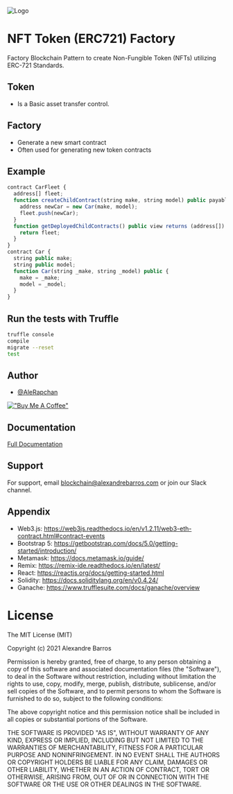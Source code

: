 ![Logo](https://ipfs.io/ipfs/QmQ3HTv6cF5MEacSwufUwaHTH4YymysVop848LBRkYCiZ2?filename=nft-token-factory.png)

# NFT Token (ERC721) Factory

Factory Blockchain Pattern to create Non-Fungible Token (NFTs) utilizing ERC-721 Standards.

## Token

- Is a Basic asset transfer control.

## Factory

- Generate a new smart contract
- Often used for generating new token contracts

## Example

```js
contract CarFleet {
  address[] fleet;
  function createChildContract(string make, string model) public payable {
    address newCar = new Car(make, model);
    fleet.push(newCar);
  }
  function getDeployedChildContracts() public view returns (address[]) {
    return fleet;
  }
}
contract Car {
  string public make;
  string public model;
  function Car(string _make, string _model) public {
    make = _make;
    model = _model;
  }
}
```

## Run the tests with Truffle

```bash
truffle console
compile
migrate --reset
test
```

## Author

- [@AleRapchan](https://www.github.com/AleRapchan)

[!["Buy Me A Coffee"](https://www.buymeacoffee.com/assets/img/custom_images/orange_img.png)](https://www.buymeacoffee.com/alerapchan)

## Documentation

[Full Documentation](https://rapchan.gitbook.io/green-energy-tracker/)

## Support

For support, email blockchain@alexandrebarros.com or join our Slack channel.

## Appendix

- Web3.js: https://web3js.readthedocs.io/en/v1.2.11/web3-eth-contract.html#contract-events
- Bootstrap 5: https://getbootstrap.com/docs/5.0/getting-started/introduction/
- Metamask: https://docs.metamask.io/guide/
- Remix: https://remix-ide.readthedocs.io/en/latest/
- React: https://reactjs.org/docs/getting-started.html
- Solidity: https://docs.soliditylang.org/en/v0.4.24/
- Ganache: https://www.trufflesuite.com/docs/ganache/overview

# License

The MIT License (MIT)

Copyright (c) 2021 Alexandre Barros

Permission is hereby granted, free of charge, to any person obtaining a copy of this software and associated documentation files (the "Software"), to deal in the Software without restriction, including without limitation the rights to use, copy, modify, merge, publish, distribute, sublicense, and/or sell copies of the Software, and to permit persons to whom the Software is furnished to do so, subject to the following conditions:

The above copyright notice and this permission notice shall be included in all copies or substantial portions of the Software.

THE SOFTWARE IS PROVIDED "AS IS", WITHOUT WARRANTY OF ANY KIND, EXPRESS OR IMPLIED, INCLUDING BUT NOT LIMITED TO THE WARRANTIES OF MERCHANTABILITY, FITNESS FOR A PARTICULAR PURPOSE AND NONINFRINGEMENT. IN NO EVENT SHALL THE AUTHORS OR COPYRIGHT HOLDERS BE LIABLE FOR ANY CLAIM, DAMAGES OR OTHER LIABILITY, WHETHER IN AN ACTION OF CONTRACT, TORT OR OTHERWISE, ARISING FROM, OUT OF OR IN CONNECTION WITH THE SOFTWARE OR THE USE OR OTHER DEALINGS IN THE SOFTWARE.
